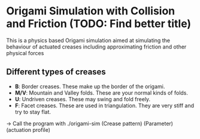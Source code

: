 
# Origami Simulation with Collision and Friction (TODO: Find better title)

This is a physics based Origami simulation aimed at simulating the behaviour of actuated creases including approximating friction and other physical forces

## Different types of creases

<ul>

 <li><b>B</b>: Border creases. These make up the border of the origami. </li>
 <li><b>M/V</b>: Mountain and Valley folds. These are your normal kinds of folds. </li>
 <li><b>U</b>: Undriven creases. These may swing and fold freely. </li>
 <li><b>F</b>: Facet creases. These are used in triangulation. They are very stiff and try to stay flat. </li>

</ul>

-> Call the program with ./origami-sim (Crease pattern) (Parameter) (actuation profile)
